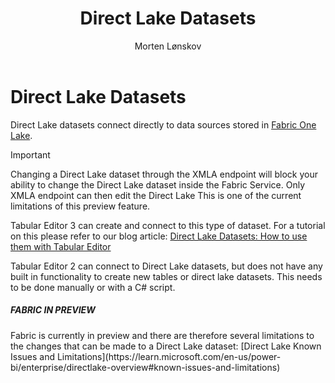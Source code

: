 ﻿---
uid: direct-lake-dataset
title: Direct Lake Datasets
author: Morten Lønskov
updated: 2023-08-14
applies_to:
  versions:
    - version: 2.x
    - version: 3.x
  editions:
    - edition: Desktop
      none: x
    - edition: Business
      none: x
    - edition: Enterprise
---

# Direct Lake Datasets
Direct Lake datasets connect directly to data sources stored in [Fabric One Lake](https://learn.microsoft.com/en-us/fabric/onelake/onelake-overview). 

> [!IMPORTANT]
> Changing a Direct Lake dataset through the XMLA endpoint will block your ability to change the Direct Lake dataset inside the Fabric Service. Only XMLA endpoint can then edit the Direct Lake This is one of the current limitations of this preview 
feature.

Tabular Editor 3 can create and connect to this type of dataset. For a tutorial on this please refer to our blog article: [Direct Lake Datasets: How to use them with Tabular Editor](https://blog.tabulareditor.com/2023/08/23/fabric-direct-lake-dataset)

Tabular Editor 2 can connect to Direct Lake datasets, but does not have any built in functionality to create new tables or direct lake datasets. This needs to be done manually or with a C# script. 



<div class="NOTE">
  <h5>FABRIC IN PREVIEW</h5>
  Fabric is currently in preview and there are therefore several limitations to the changes that can be made to a Direct Lake dataset: [Direct Lake Known Issues and Limitations](https://learn.microsoft.com/en-us/power-bi/enterprise/directlake-overview#known-issues-and-limitations)
</div>


